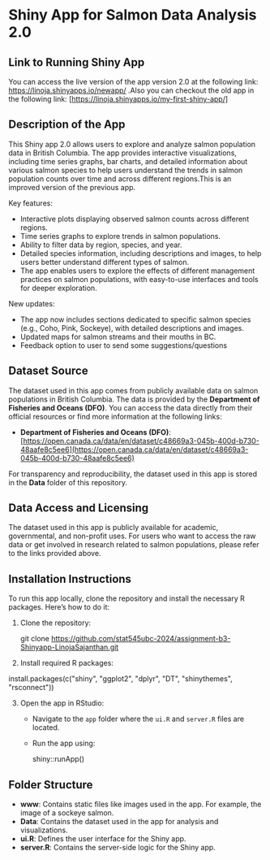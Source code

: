 # Shiny App for Salmon Data Analysis 2.0

## Link to Running Shiny App
You can access the live version of the app version 2.0 at the following link:
https://linoja.shinyapps.io/newapp/ .Also you can checkout the old app in the following link:  [https://linoja.shinyapps.io/my-first-shiny-app/]

## Description of the App
This Shiny app 2.0  allows users to explore and analyze salmon population data in British Columbia. The app provides interactive visualizations, including time series graphs, bar charts, and detailed information about various salmon species to help users understand the trends in salmon population counts over time and across different regions.This is an improved version of the previous app.

Key features:
- Interactive plots displaying observed salmon counts across different regions.
- Time series graphs to explore trends in salmon populations.
- Ability to filter data by region, species, and year.
- Detailed species information, including descriptions and images, to help users better understand different types of salmon.
- The app enables users to explore the effects of different management practices on salmon populations, with easy-to-use interfaces and tools for deeper exploration.

New updates:
- The app now includes sections dedicated to specific salmon species (e.g., Coho, Pink, Sockeye), with detailed descriptions and images.
- Updated maps for salmon streams and their mouths in BC.
- Feedback option to user to send some suggestions/questions

## Dataset Source
The dataset used in this app comes from publicly available data on salmon populations in British Columbia. The data is provided by the **Department of Fisheries and Oceans (DFO)**. You can access the data directly from their official resources or find more information at the following links:

- **Department of Fisheries and Oceans (DFO)**: [https://open.canada.ca/data/en/dataset/c48669a3-045b-400d-b730-48aafe8c5ee6](https://open.canada.ca/data/en/dataset/c48669a3-045b-400d-b730-48aafe8c5ee6)

For transparency and reproducibility, the dataset used in this app is stored in the **Data** folder of this repository.
 
## Data Access and Licensing
The dataset used in this app is publicly available for academic, governmental, and non-profit uses. For users who want to access the raw data or get involved in research related to salmon populations, please refer to the links provided above.

## Installation Instructions

To run this app locally, clone the repository and install the necessary R packages. Here’s how to do it:

1. Clone the repository:

   git clone https://github.com/stat545ubc-2024/assignment-b3-Shinyapp-LinojaSajanthan.git

2. Install required R packages:

  install.packages(c("shiny", "ggplot2", "dplyr", "DT", "shinythemes", "rsconnect"))
   

3. Open the app in RStudio:
   - Navigate to the `app` folder where the `ui.R` and `server.R` files are located.
   - Run the app using:

     shiny::runApp()
     

## Folder Structure

- **www**: Contains static files like images used in the app. For example, the image of a sockeye salmon.
- **Data**: Contains the dataset used in the app for analysis and visualizations.
- **ui.R**: Defines the user interface for the Shiny app.
- **server.R**: Contains the server-side logic for the Shiny app.




